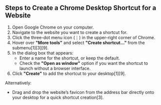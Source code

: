 ## Steps to Create a Chrome Desktop Shortcut for a Website

1. Open Google Chrome on your computer.
2. Navigate to the website you want to create a shortcut for.
3. Click the three-dot menu icon (⋮) in the upper-right corner of Chrome.
4. Hover over **"More tools"** and select **"Create shortcut…"** from the submenu[1][3][9].
5. In the dialog box that appears:
   - Enter a name for the shortcut, or keep the default.
   - Check the **"Open as window"** option if you want the shortcut to launch without a browser interface.
6. Click **"Create"** to add the shortcut to your desktop[1][9].

Alternatively:
- Drag and drop the website’s favicon from the address bar directly onto your desktop for a quick shortcut creation[3].